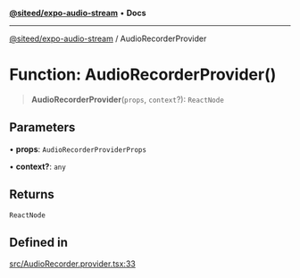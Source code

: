 [**@siteed/expo-audio-stream**](../README.md) • **Docs**

***

[@siteed/expo-audio-stream](../README.md) / AudioRecorderProvider

# Function: AudioRecorderProvider()

> **AudioRecorderProvider**(`props`, `context`?): `ReactNode`

## Parameters

• **props**: `AudioRecorderProviderProps`

• **context?**: `any`

## Returns

`ReactNode`

## Defined in

[src/AudioRecorder.provider.tsx:33](https://github.com/deeeed/expo-audio-stream/blob/8701a7e527b35e817da7a140cc0abbaf15d64d2c/packages/expo-audio-stream/src/AudioRecorder.provider.tsx#L33)
